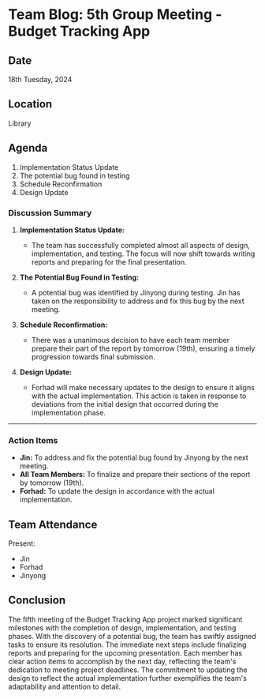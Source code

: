 # Team Blog: 5th Group Meeting - Budget Tracking App

## Date

18th Tuesday, 2024

## Location

Library

## Agenda

1. Implementation Status Update
2. The potential bug found in testing
3. Schedule Reconfirmation
4. Design Update

### Discussion Summary

1. **Implementation Status Update:**
   - The team has successfully completed almost all aspects of design, implementation, and testing. The focus will now shift towards writing reports and preparing for the final presentation.

2. **The Potential Bug Found in Testing:**
   - A potential bug was identified by Jinyong during testing. Jin has taken on the responsibility to address and fix this bug by the next meeting.

3. **Schedule Reconfirmation:**
   - There was a unanimous decision to have each team member prepare their part of the report by tomorrow (19th), ensuring a timely progression towards final submission.

4. **Design Update:**
   - Forhad will make necessary updates to the design to ensure it aligns with the actual implementation. This action is taken in response to deviations from the initial design that occurred during the implementation phase.

---

### Action Items

- **Jin:** To address and fix the potential bug found by Jinyong by the next meeting.
- **All Team Members:** To finalize and prepare their sections of the report by tomorrow (19th).
- **Forhad:** To update the design in accordance with the actual implementation.

## Team Attendance

Present:

- Jin
- Forhad
- Jinyong

## Conclusion

The fifth meeting of the Budget Tracking App project marked significant milestones with the completion of design, implementation, and testing phases. With the discovery of a potential bug, the team has swiftly assigned tasks to ensure its resolution. The immediate next steps include finalizing reports and preparing for the upcoming presentation. Each member has clear action items to accomplish by the next day, reflecting the team's dedication to meeting project deadlines. The commitment to updating the design to reflect the actual implementation further exemplifies the team's adaptability and attention to detail.

